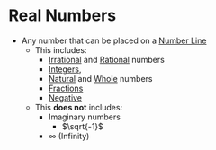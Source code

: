 # Real Numbers
- Any number that can be placed on a [Number Line](./Eyntam_Number-Line.md)
    - This includes: 
        - [Irrational](./Eyntam_Irrational-Numbers.md) and [Rational](./Eyntam_Rational-Numbers.md) numbers 
        - [Integers](./Eyntam_Integers.md), 
        - [Natural](./Eyntam_Natural-Numbers.md) and [Whole](./Eyntam_Whole-Numbers.md) numbers
        - [Fractions](./Eyntam_Fractions.md)
        - [Negative](./Eyntam_Positive-Negative-Numbers.md)
    - This **does not** includes:
        - Imaginary numbers
            - $\sqrt{-1}$
        - $\infty$ (Infinity)
